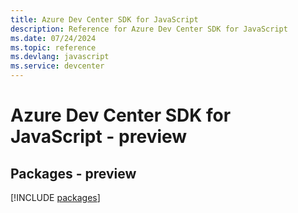 ```yaml
---
title: Azure Dev Center SDK for JavaScript
description: Reference for Azure Dev Center SDK for JavaScript
ms.date: 07/24/2024
ms.topic: reference
ms.devlang: javascript
ms.service: devcenter
---
```

# Azure Dev Center SDK for JavaScript - preview
## Packages - preview
[!INCLUDE [packages](dev-center-index.md)]